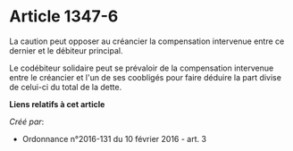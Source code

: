 # Article 1347-6

La caution peut opposer au créancier la compensation intervenue entre ce dernier et le débiteur principal.

Le codébiteur solidaire peut se prévaloir de la compensation intervenue entre le créancier et l'un de ses coobligés pour
faire déduire la part divise de celui-ci du total de la dette.

**Liens relatifs à cet article**

_Créé par_:

  - Ordonnance n°2016-131 du 10 février 2016 - art. 3
